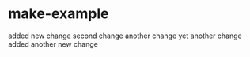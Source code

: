 # make-example
added new change
second change
another change
yet another change
added another new change
